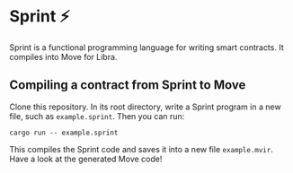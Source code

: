 # Sprint :zap:

Sprint is a functional programming language for writing smart contracts. It compiles into Move for Libra.

## Compiling a contract from Sprint to Move

Clone this repository. In its root directory, write a Sprint program in a new file, such as `example.sprint`. Then you can run:

`cargo run -- example.sprint`

This compiles the Sprint code and saves it into a new file `example.mvir`. Have a look at the generated Move code!
